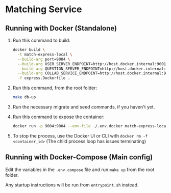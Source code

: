 # Matching Service

## Running with Docker (Standalone)

1. Run this command to build:
    ```sh
    docker build \
      -t match-express-local \
      --build-arg port=9004 \
      --build-arg USER_SERVER_ENDPOINT=http://host.docker.internal:9001 \
      --build-arg QUESTION_SERVER_ENDPOINT=http://host.docker.internal:9002 \
      --build-arg COLLAB_SERVICE_ENDPOINT=http://host.docker.internal:9003 \
      -f express.Dockerfile .
    ```
2. Run this command, from the root folder:
    ```sh
    make db-up
    ```

3. Run the necessary migrate and seed commands, if you haven't yet.

4. Run this command to expose the container:
    ```sh
    docker run -p 9004:9004 --env-file ./.env.docker match-express-local
    ```
5. To stop the process, use the Docker UI or CLI with `docker rm -f <container_id>` (The child process loop has issues terminating)

## Running with Docker-Compose (Main config)

Edit the variables in the `.env.compose` file and run `make up` from the root folder.

Any startup instructions will be run from `entrypoint.sh` instead.
